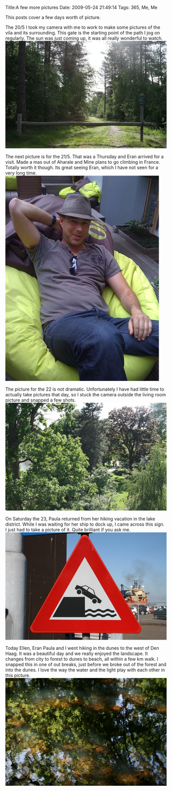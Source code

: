 Title:A few more pictures
Date: 2009-05-24 21:49:14
Tags: 365, Me, Me

This posts cover a few days worth of picture.

The 20/5 I took my camera with me to work to make some pictures of the vila and its surrounding. This gate is the starting point of the path I jog on regularly. The sun was just coming up, it was all really wonderful to watch. ![The start of a path in the woods next to the DOP villa](/images/img_7650.jpg)

The next picture is for the 21/5. That was a Thursday and Eran arrived for a visit. Made a mas out of Aharale and Mine plans to go climbing in France. Totally worth it though. Its great seeing Eran, which I have not seen for a very long time. ![Eran sitting in Oliver's garden](/images/img_0038.jpg)

The picture for the 22 is not dramatic. Unfortunately I have had little time to actually take pictures that day, so I stuck the camera outside the living room picture and snapped a few shots. ![Plantsoen park from out apartment window](/images/img_7657.jpg)

On Saturday the 23, Paula returned from her hiking vacation in the lake district. While I was waiting for her ship to dock up, I came across this sign. I just had to take a picture of it. Quite brilliant if you ask me. ![Beware of dropping with car into water?](/images/img_7658.jpg)

Today Ellen, Eran Paula and I went hiking in the dunes to the west of Den Haag. It was a beautiful day and we really enjoyed the landscape. It changes from city to forest to dunes to beach, all within a few km walk. I snapped this in one of out breaks, just before we broke out of the forest and into the dunes. I love the way the water and the light play with each other in this
picture. ![Some play of water and light.](/images/img_7678.jpg)

